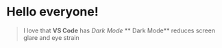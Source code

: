 # Hello everyone!
>I love that **VS Code** has *Dark Mode* 
** Dark Mode** reduces screen glare and eye strain